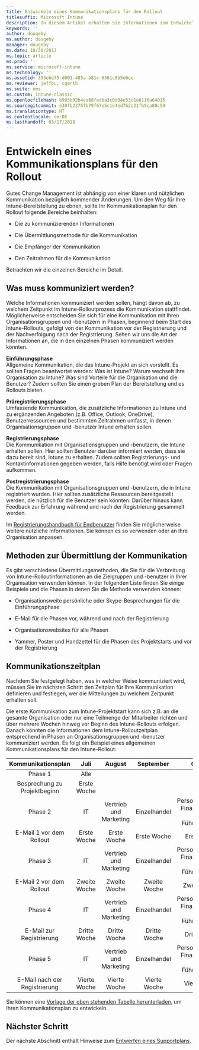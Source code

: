 ```yaml
---
title: Entwickeln eines Kommunikationsplans für den Rollout
titlesuffix: Microsoft Intune
description: In diesem Artikel erhalten Sie Informationen zum Entwickeln eines Kommunikationsplans für den Rollout Ihrer Microsoft Intune-Bereitstellung.
keywords: ''
author: dougeby
ms.author: dougeby
manager: dougeby
ms.date: 10/30/2017
ms.topic: article
ms.prod: ''
ms.service: microsoft-intune
ms.technology: ''
ms.assetid: 393ebe75-d001-485a-b81c-6361c8b5e6ee
ms.reviewer: jeffbu, cgerth
ms.suite: ems
ms.custom: intune-classic
ms.openlocfilehash: b985b92b4ea68fedba3c0d04e53c1e6116a64015
ms.sourcegitcommit: e30fb2375fb79f67e5c1e4ed7b2c21fb9ca80c59
ms.translationtype: HT
ms.contentlocale: de-DE
ms.lasthandoff: 03/17/2018
---
```

# <a name="develop-a-rollout-communication-plan"></a>Entwickeln eines Kommunikationsplans für den Rollout

Gutes Change Management ist abhängig von einer klaren und nützlichen Kommunikation bezüglich kommender Änderungen. Um den Weg für Ihre Intune-Bereitstellung zu ebnen, sollte Ihr Kommunikationsplan für den Rollout folgende Bereiche beinhalten:

-   Die zu kommunizierenden Informationen

-   Die Übermittlungsmethode für die Kommunikation

-   Die Empfänger der Kommunikation

-   Den Zeitrahmen für die Kommunikation

Betrachten wir die einzelnen Bereiche im Detail.

## <a name="what-needs-to-be-communicated"></a>Was muss kommuniziert werden?

Welche Informationen kommuniziert werden sollen, hängt davon ab, zu welchem Zeitpunkt im Intune-Rolloutprozess die Kommunikation stattfindet. Möglicherweise entscheiden Sie sich für eine Kommunikation mit Ihren Organisationsgruppen und -benutzern in Phasen, beginnend beim Start des Intune-Rollouts, gefolgt von der Kommunikation vor der Registrierung und der Nachverfolgung nach der Registrierung. Sehen wir uns die Art der Informationen an, die in den einzelnen Phasen kommuniziert werden könnten.

**Einführungsphase** <br/>Allgemeine Kommunikation, die das Intune-Projekt an sich vorstellt. Es sollten Fragen beantwortet werden: Was ist Intune? Warum wechselt Ihre Organisation zu Intune? Was sind Vorteile für die Organisation und die Benutzer? Zudem sollten Sie einen groben Plan der Bereitstellung und es Rollouts bieten.

**Präregistrierungsphase**<br/> Umfassende Kommunikation, die zusätzliche Informationen zu Intune und zu ergänzenden Angeboten (z.B. Office, Outlook, OneDrive), Benutzerressourcen und bestimmten Zeitrahmen umfasst, in denen Organisationsgruppen und -benutzer Intune erhalten sollen.

**Registrierungsphase**<br/> Die Kommunikation mit Organisationsgruppen und -benutzern, die Intune erhalten sollen. Hier sollten Benutzer darüber informiert werden, dass sie dazu bereit sind, Intune zu erhalten. Zudem sollten Registrierungs- und Kontaktinformationen gegeben werden, falls Hilfe benötigt wird oder Fragen aufkommen.

**Postregistrierungsphase**<br/> Die Kommunikation mit Organisationsgruppen und -benutzern, die in Intune registriert wurden. Hier sollten zusätzliche Ressourcen bereitgestellt werden, die nützlich für die Benutzer sein könnten. Darüber hinaus kann Feedback zur Erfahrung während und nach der Registrierung gesammelt werden.

Im [Registrierungshandbuch für Endbenutzer](https://gallery.technet.microsoft.com/Intune-End-User-Enrollment-3a0c9b0c?WT.mc_id=Blog_Intune_General_PCIT) finden Sie möglicherweise weitere nützliche Informationen. Sie können es so verwenden oder an Ihre Organisation anpassen.

## <a name="communication-delivery-methods"></a>Methoden zur Übermittlung der Kommunikation

Es gibt verschiedene Übermittlungsmethoden, die Sie für die Verbreitung von Intune-Rolloutinformationen an die Zielgruppen und -benutzer in Ihrer Organisation verwenden können. In der folgenden Liste finden Sie einige Beispiele und die Phasen in denen Sie die Methode verwenden können:

-   Organisationsweite persönliche oder Skype-Besprechungen für die Einführungsphase

-   E-Mail für die Phasen vor, während und nach der Registrierung

-   Organisationswebsites für alle Phasen

-   Yammer, Poster und Handzettel für die Phasen des Projektstarts und vor der Registrierung

## <a name="communications-timeline"></a>Kommunikationszeitplan

Nachdem Sie festgelegt haben, was in welcher Weise kommuniziert wird, müssen Sie im nächsten Schritt den Zeitplan für Ihre Kommunikation definieren und festlegen, wer die Mitteilungen zu welchem Zeitpunkt erhalten soll.

Die erste Kommunikation zum Intune-Projektstart kann sich z.B. an die gesamte Organisation oder nur eine Teilmenge der Mitarbeiter richten und über mehrere Wochen hinweg vor Beginn des Intune-Rollouts erfolgen. Danach könnten die Informationen dem Intune-Rolloutzeitplan entsprechend in Phasen an Organisationsgruppen und -benutzer kommuniziert werden. Es folgt ein Beispiel eines allgemeinen Kommunikationsplans für den Intune-Rollout:

  | **Kommunikationsplan** | **Juli** | **August** | **September** | **Oktober** |
|:---:|:---:|:---:|:---:|:---:|
| Phase 1  | Alle |  |  |  |                                                         
| Besprechung zu Projektbeginn | Erste Woche |  |  |  |                                                         
| Phase 2 | IT | Vertrieb und Marketing | Einzelhandel | Personalabteilung, Finanzabteilung und Führungskräfte |
| E-Mail 1 vor dem Rollout | Erste Woche | Erste Woche | Erste Woche | Erste Woche |
| Phase 3 | IT | Vertrieb und Marketing | Einzelhandel | Personalabteilung, Finanzabteilung und Führungskräfte |
| E-Mail 2 vor dem Rollout | Zweite Woche | Zweite Woche | Zweite Woche | Zweite Woche |
| Phase 4 | IT | Vertrieb und Marketing | Einzelhandel | Personalabteilung, Finanzabteilung und Führungskräfte |
| E-Mail zur Registrierung | Dritte Woche | Dritte Woche | Dritte Woche | Dritte Woche |
| Phase 5 | IT | Vertrieb und Marketing | Einzelhandel | Personalabteilung, Finanzabteilung und Führungskräfte |
| E-Mail nach der Registrierung | Vierte Woche | Vierte Woche | Vierte Woche | Vierte Woche |

Sie können eine [Vorlage der oben stehenden Tabelle herunterladen](https://gallery.technet.microsoft.com/Intune-deployment-planning-fae156c2?redir=0), um Ihren Kommunikationsplan zu entwickeln.

## <a name="next-step"></a>Nächster Schritt

Der nächste Abschnitt enthält Hinweise zum [Entwerfen eines Supportplans](planning-guide-support-plan.md).
